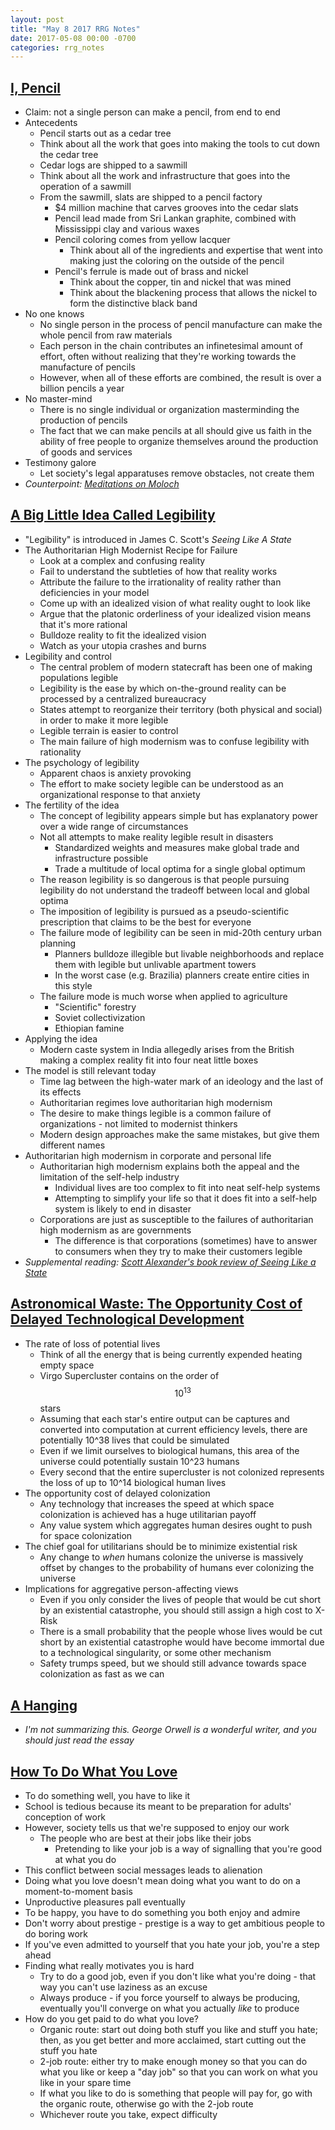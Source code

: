 ```yaml
---
layout: post
title: "May 8 2017 RRG Notes"
date: 2017-05-08 00:00 -0700
categories: rrg_notes
---
```


## [I, Pencil](http://www.econlib.org/library/Essays/rdPncl1.html)
* Claim: not a single person can make a pencil, from end to end
* Antecedents
	- Pencil starts out as a cedar tree
	- Think about all the work that goes into making the tools to cut down the cedar tree
	- Cedar logs are shipped to a sawmill
	- Think about all the work and infrastructure that goes into the operation of a sawmill
	- From the sawmill, slats are shipped to a pencil factory
		- $4 million machine that carves grooves into the cedar slats
		- Pencil lead made from Sri Lankan graphite, combined with Mississippi clay and various waxes
		- Pencil coloring comes from yellow lacquer
			- Think about all of the ingredients and expertise that went into making just the coloring on the outside of the pencil
		- Pencil's ferrule is made out of brass and nickel
			- Think about the copper, tin and nickel that was mined
			- Think about the blackening process that allows the nickel to form the distinctive black band
* No one knows
	- No single person in the process of pencil manufacture can make the whole pencil from raw materials
	- Each person in the chain contributes an infinetesimal amount of effort, often without realizing that they're working towards the manufacture of pencils
	- However, when all of these efforts are combined, the result is over a billion pencils a year
* No master-mind
	- There is no single individual or organization masterminding the production of pencils
	- The fact that we can make pencils at all should give us faith in the ability of free people to organize themselves around the production of goods and services
* Testimony galore
	- Let society's legal apparatuses remove obstacles, not create them
* _Counterpoint: [Meditations on Moloch](http://slatestarcodex.com/2014/07/30/meditations-on-moloch/)_

## [A Big Little Idea Called Legibility](https://www.ribbonfarm.com/2010/07/26/a-big-little-idea-called-legibility/)
* "Legibility" is introduced in James C. Scott's _Seeing Like A State_
* The Authoritarian High Modernist Recipe for Failure
	- Look at a complex and confusing reality
	- Fail to understand the subtleties of how that reality works
	- Attribute the failure to the irrationality of reality rather than deficiencies in your model
	- Come up with an idealized vision of what reality ought to look like
	- Argue that the platonic orderliness of your idealized vision means that it's more rational
	- Bulldoze reality to fit the idealized vision
	- Watch as your utopia crashes and burns
* Legibility and control
	- The central problem of modern statecraft has been one of making populations legible
	- Legibility is the ease by which on-the-ground reality can be processed by a centralized bureaucracy
	- States attempt to reorganize their territory (both physical and social) in order to make it more legible
	- Legible terrain is easier to control
	- The main failure of high modernism was to confuse legibility with rationality
* The psychology of legibility
	- Apparent chaos is anxiety provoking
	- The effort to make society legible can be understood as an organizational response to that anxiety
* The fertility of the idea
	- The concept of legibility appears simple but has explanatory power over a wide range of circumstances
	- Not all attempts to make reality legible result in disasters
		- Standardized weights and measures make global trade and infrastructure possible
		- Trade a multitude of local optima for a single global optimum
	- The reason legibility is so dangerous is that people pursuing legibility do not understand the tradeoff between local and global optima
	- The imposition of legibility is pursued as a pseudo-scientific prescription that claims to be the best for everyone
	- The failure mode of legibility can be seen in mid-20th century urban planning
		- Planners bulldoze illegible but livable neighborhoods and replace them with legible but unlivable apartment towers
		- In the worst case (e.g. Brazilia) planners create entire cities in this style
	- The failure mode is much worse when applied to agriculture
		- "Scientific" forestry
		- Soviet collectivization
		- Ethiopian famine
* Applying the idea
	- Modern caste system in India allegedly arises from the British making a complex reality fit into four neat little boxes
* The model is still relevant today
	- Time lag between the high-water mark of an ideology and the last of its effects
	- Authoritarian regimes love authoritarian high modernism
	- The desire to make things legible is a common failure of organizations - not limited to modernist thinkers
	- Modern design approaches make the same mistakes, but give them different names
* Authoritarian high modernism in corporate and personal life
	- Authoritarian high modernism explains both the appeal and the limitation of the self-help industry
		- Individual lives are too complex to fit into neat self-help systems
		- Attempting to simplify your life so that it does fit into a self-help system is likely to end in disaster
	- Corporations are just as susceptible to the failures of authoritarian high modernism as are governments
		- The difference is that corporations (sometimes) have to answer to consumers when they try to make their customers legible
* _Supplemental reading: [Scott Alexander's book review of Seeing Like a State](http://slatestarcodex.com/2017/03/16/book-review-seeing-like-a-state/)_

## [Astronomical Waste: The Opportunity Cost of Delayed Technological Development](http://www.nickbostrom.com/astronomical/waste.html)
* The rate of loss of potential lives
	- Think of all the energy that is being currently expended heating empty space
	- Virgo Supercluster contains on the order of $$10^13$$ stars
	- Assuming that each star's entire output can be captures and converted into computation at current efficiency levels, there are potentially 10^38 lives that could be simulated
	- Even if we limit ourselves to biological humans, this area of the universe could potentially sustain 10^23 humans
	- Every second that the entire supercluster is not colonized represents the loss of up to 10^14 biological human lives
* The opportunity cost of delayed colonization
	- Any technology that increases the speed at which space colonization is achieved has a huge utilitarian payoff
	- Any value system which aggregates human desires ought to push for space colonization
* The chief goal for utilitarians should be to minimize existential risk
	- Any change to _when_ humans colonize the universe is massively offset by changes to the probability of humans ever colonizing the universe
* Implications for aggregative person-affecting views
	- Even if you only consider the lives of people that would be cut short by an existential catastrophe, you should still assign a high cost to X-Risk
	- There is a small probability that the people whose lives would be cut short by an existential catastrophe would have become immortal due to a technological singularity, or some other mechanism
	- Safety trumps speed, but we should still advance towards space colonization as fast as we can

## [A Hanging](http://orwell.ru/library/articles/hanging/english/e_hanging)
* _I'm not summarizing this. George Orwell is a wonderful writer, and you should just read the essay_

## [How To Do What You Love](http://www.paulgraham.com/love.html)
* To do something well, you have to like it
* School is tedious because its meant to be preparation for adults' conception of work
* However, society tells us that we're supposed to enjoy our work
  * The people who are best at their jobs like their jobs
	- Pretending to like your job is a way of signalling that you're good at what you do
* This conflict between social messages leads to alienation
* Doing what you love doesn't mean doing what you want to do on a moment-to-moment basis
* Unproductive pleasures pall eventually
* To be happy, you have to do something you both enjoy and admire
* Don't worry about prestige - prestige is a way to get ambitious people to do boring work
* If you've even admitted to yourself that you hate your job, you're a step ahead
* Finding what really motivates you is hard
	- Try to do a good job, even if you don't like what you're doing - that way you can't use laziness as an excuse
	- Always produce - if you force yourself to always be producing, eventually you'll converge on what you actually _like_ to produce
* How do you get paid to do what you love?
	- Organic route: start out doing both stuff you like and stuff you hate; then, as you get better and more acclaimed, start cutting out the stuff you hate
	- 2-job route: either try to make enough money so that you can do what you like or keep a "day job" so that you can work on what you like in your spare time
	- If what you like to do is something that people will pay for, go with the organic route, otherwise go with the 2-job route
	- Whichever route you take, expect difficulty